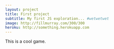 ```yaml
---
layout: project
title: First project
subtitle: My first JS exploration... #wetwetwet
image: http://fillmurray.com/300/300
heroku: http://something.herokuapp.com
---
```


This is a cool game.
